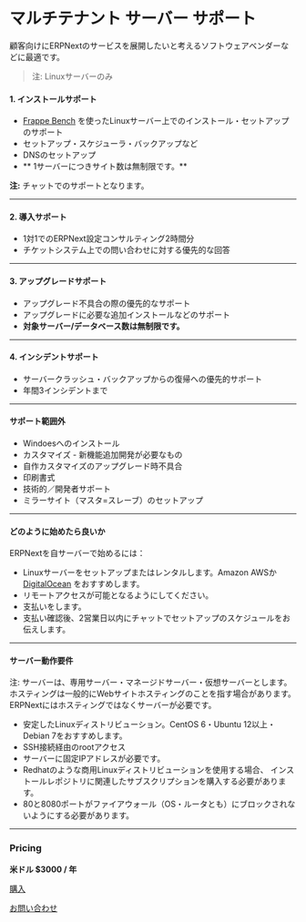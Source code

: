 # マルチテナント サーバー サポート

<p class="lead">顧客向けにERPNextのサービスを展開したいと考えるソフトウェアベンダーなどに最適です。</p>

> 注: Linuxサーバーのみ

#### 1. インストールサポート

- [Frappe Bench](https://github.com/frappe/bench)
を使ったLinuxサーバー上でのインストール・セットアップのサポート
- セットアップ・スケジューラ・バックアップなど
- DNSのセットアップ
- ** 1サーバーにつきサイト数は無制限です。**

**注:** チャットでのサポートとなります。

---

#### 2. 導入サポート

- 1対1でのERPNext設定コンサルティング2時間分
- チケットシステム上での問い合わせに対する優先的な回答

---

#### 3. アップグレードサポート

- アップグレード不具合の際の優先的なサポート
- アップグレードに必要な追加インストールなどのサポート
- **対象サーバー/データベース数は無制限です。**

---

#### 4. インシデントサポート

- サーバークラッシュ・バックアップからの復帰への優先的サポート
- 年間3インシデントまで

---

#### サポート範囲外

- Windoesへのインストール
- カスタマイズ - 新機能追加開発が必要なもの
- 自作カスタマイズのアップグレード時不具合
- 印刷書式
- 技術的／開発者サポート
- ミラーサイト（マスタ=スレーブ）のセットアップ

---

#### どのように始めたら良いか

ERPNextを自サーバーで始めるには：

- Linuxサーバーをセットアップまたはレンタルします。Amazon AWSか [DigitalOcean](https://www.digitalocean.com/?refcode=8a43cf2fb1d7) をおすすめします。
- リモートアクセスが可能となるようにしてください。
- 支払いをします。
- 支払い確認後、2営業日以内にチャットでセットアップのスケジュールをお伝えします。

---

#### サーバー動作要件

注: サーバーは、専用サーバー・マネージドサーバー・仮想サーバーとします。
ホスティングは一般的にWebサイトホスティングのことを指す場合があります。
ERPNextにはホスティングではなくサーバーが必要です。

- 安定したLinuxディストリビューション。CentOS 6・Ubuntu 12以上・Debian 7をおすすめします。
- SSH接続経由のrootアクセス
- サーバーに固定IPアドレスが必要です。
- Redhatのような商用Linuxディストリビューションを使用する場合、
インストールレポジトリに関連したサブスクリプションを購入する必要があります。
- 80と8080ポートがファイアウォール（OS・ルータとも）にブロックされないようにする必要があります。

---

### Pricing

**米ドル $3000 / 年**

<a href="/pricing/payment" class="btn btn-success">購入</a>

<a href="/contact">お問い合わせ</a>
